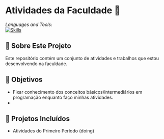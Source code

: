 # Atividades da Faculdade 🏫

*Languages and Tools:*  
[![Skills](https://skillicons.dev/icons?i=java)](#)

## 🌟 Sobre Este Projeto

Este repositório contém um conjunto de atividades e trabalhos que estou desenvolvendo na faculdade.

## 🚀 Objetivos
- Fixar conhecimento dos conceitos básicos/intermediários em programação enquanto faço minhas atividades.
- 
## 📂 Projetos Incluídos
- Atividades do Primeiro Período (doing)
